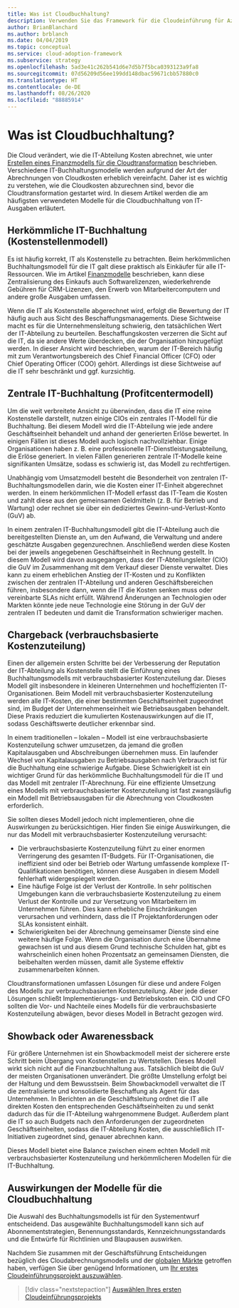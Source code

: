 ```yaml
---
title: Was ist Cloudbuchhaltung?
description: Verwenden Sie das Framework für die Cloudeinführung für Azure, um sich mit den gängigen Modellen für die Cloudbuchhaltung im IT-Bereich vertraut zu machen, bevor Sie mit Ihrer Cloudmigrationsjourney beginnen.
author: BrianBlanchard
ms.author: brblanch
ms.date: 04/04/2019
ms.topic: conceptual
ms.service: cloud-adoption-framework
ms.subservice: strategy
ms.openlocfilehash: 5ad3e41c262b541d6e7d5b7f5bca0393123a9fa8
ms.sourcegitcommit: 07d56209d56ee199dd148dbac59671cbb57880c0
ms.translationtype: HT
ms.contentlocale: de-DE
ms.lasthandoff: 08/26/2020
ms.locfileid: "88885914"
---
```

<!-- cSpell:ignore CIOs -->

# <a name="what-is-cloud-accounting"></a>Was ist Cloudbuchhaltung?

Die Cloud verändert, wie die IT-Abteilung Kosten abrechnet, wie unter [Erstellen eines Finanzmodells für die Cloudtransformation](./financial-models.md) beschrieben. Verschiedene IT-Buchhaltungsmodelle werden aufgrund der Art der Abrechnungen von Cloudkosten erheblich vereinfacht. Daher ist es wichtig zu verstehen, wie die Cloudkosten abzurechnen sind, bevor die Cloudtransformation gestartet wird. In diesem Artikel werden die am häufigsten verwendeten Modelle für die Cloudbuchhaltung von IT-Ausgaben erläutert.

## <a name="traditional-it-accounting-cost-center-model"></a>Herkömmliche IT-Buchhaltung (Kostenstellenmodell)

Es ist häufig korrekt, IT als Kostenstelle zu betrachten. Beim herkömmlichen Buchhaltungsmodell für die IT galt diese praktisch als Einkäufer für alle IT-Ressourcen. Wie im Artikel [Finanzmodelle](./financial-models.md) beschrieben, kann diese Zentralisierung des Einkaufs auch Softwarelizenzen, wiederkehrende Gebühren für CRM-Lizenzen, den Erwerb von Mitarbeitercomputern und andere große Ausgaben umfassen.

Wenn die IT als Kostenstelle abgerechnet wird, erfolgt die Bewertung der IT häufig auch aus Sicht des Beschaffungsmanagements. Diese Sichtweise macht es für die Unternehmensleitung schwierig, den tatsächlichen Wert der IT-Abteilung zu beurteilen. Beschaffungskosten verzerren die Sicht auf die IT, da sie andere Werte überdecken, die der Organisation hinzugefügt werden. In dieser Ansicht wird beschrieben, warum der IT-Bereich häufig mit zum Verantwortungsbereich des Chief Financial Officer (CFO) oder Chief Operating Officer (COO) gehört. Allerdings ist diese Sichtweise auf die IT sehr beschränkt und ggf. kurzsichtig.

## <a name="central-it-accounting-profit-center-model"></a>Zentrale IT-Buchhaltung (Profitcentermodell)

Um die weit verbreitete Ansicht zu überwinden, dass die IT eine reine Kostenstelle darstellt, nutzen einige CIOs ein zentrales IT-Modell für die Buchhaltung. Bei diesem Modell wird die IT-Abteilung wie jede andere Geschäftseinheit behandelt und anhand der generierten Erlöse bewertet. In einigen Fällen ist dieses Modell auch logisch nachvollziehbar. Einige Organisationen haben z. B. eine professionelle IT-Dienstleistungsabteilung, die Erlöse generiert. In vielen Fällen generieren zentrale IT-Modelle keine signifikanten Umsätze, sodass es schwierig ist, das Modell zu rechtfertigen.

Unabhängig vom Umsatzmodell besteht die Besonderheit von zentralen IT-Buchhaltungsmodellen darin, wie die Kosten einer IT-Einheit abgerechnet werden. In einem herkömmlichen IT-Modell erfasst das IT-Team die Kosten und zahlt diese aus den gemeinsamen Geldmitteln (z. B. für Betrieb und Wartung) oder rechnet sie über ein dediziertes Gewinn-und-Verlust-Konto (GuV) ab.

In einem zentralen IT-Buchhaltungsmodell gibt die IT-Abteilung auch die bereitgestellten Dienste an, um den Aufwand, die Verwaltung und andere geschätzte Ausgaben gegenzurechnen. Anschließend werden diese Kosten bei der jeweils angegebenen Geschäftseinheit in Rechnung gestellt. In diesem Modell wird davon ausgegangen, dass der IT-Abteilungsleiter (CIO) die GuV im Zusammenhang mit dem Verkauf dieser Dienste verwaltet. Dies kann zu einem erheblichen Anstieg der IT-Kosten und zu Konflikten zwischen der zentralen IT-Abteilung und anderen Geschäftsbereichen führen, insbesondere dann, wenn die IT die Kosten senken muss oder vereinbarte SLAs nicht erfüllt. Während Änderungen an Technologien oder Markten könnte jede neue Technologie eine Störung in der GuV der zentralen IT bedeuten und damit die Transformation schwieriger machen.

## <a name="chargeback"></a>Chargeback (verbrauchsbasierte Kostenzuteilung)

Einen der allgemein ersten Schritte bei der Verbesserung der Reputation der IT-Abteilung als Kostenstelle stellt die Einführung eines Buchhaltungsmodells mit verbrauchsbasierter Kostenzuteilung dar. Dieses Modell gilt insbesondere in kleineren Unternehmen und hocheffizienten IT-Organisationen. Beim Modell mit verbrauchsbasierter Kostenzuteilung werden alle IT-Kosten, die einer bestimmten Geschäftseinheit zugeordnet sind, im Budget der Unternehmenseinheit wie Betriebsausgaben behandelt. Diese Praxis reduziert die kumulierten Kostenauswirkungen auf die IT, sodass Geschäftswerte deutlicher erkennbar sind.

In einem traditionellen – lokalen – Modell ist eine verbrauchsbasierte Kostenzuteilung schwer umzusetzen, da jemand die großen Kapitalausgaben und Abschreibungen übernehmen muss. Ein laufender Wechsel von Kapitalausgaben zu Betriebsausgaben nach Verbrauch ist für die Buchhaltung eine schwierige Aufgabe. Diese Schwierigkeit ist ein wichtiger Grund für das herkömmliche Buchhaltungsmodell für die IT und das Modell mit zentraler IT-Abrechnung. Für eine effiziente Umsetzung eines Modells mit verbrauchsbasierter Kostenzuteilung ist fast zwangsläufig ein Modell mit Betriebsausgaben für die Abrechnung von Cloudkosten erforderlich.

Sie sollten dieses Modell jedoch nicht implementieren, ohne die Auswirkungen zu berücksichtigen. Hier finden Sie einige Auswirkungen, die nur das Modell mit verbrauchsbasierter Kostenzuteilung verursacht:

- Die verbrauchsbasierte Kostenzuteilung führt zu einer enormen Verringerung des gesamten IT-Budgets. Für IT-Organisationen, die ineffizient sind oder bei Betrieb oder Wartung umfassende komplexe IT-Qualifikationen benötigen, können diese Ausgaben in diesem Modell fehlerhaft widergespiegelt werden.
- Eine häufige Folge ist der Verlust der Kontrolle. In sehr politischen Umgebungen kann die verbrauchsbasierte Kostenzuteilung zu einem Verlust der Kontrolle und zur Versetzung von Mitarbeitern im Unternehmen führen. Dies kann erhebliche Einschränkungen verursachen und verhindern, dass die IT Projektanforderungen oder SLAs konsistent einhält.
- Schwierigkeiten bei der Abrechnung gemeinsamer Dienste sind eine weitere häufige Folge. Wenn die Organisation durch eine Übernahme gewachsen ist und aus diesem Grund technische Schulden hat, gibt es wahrscheinlich einen hohen Prozentsatz an gemeinsamen Diensten, die beibehalten werden müssen, damit alle Systeme effektiv zusammenarbeiten können.

Cloudtransformationen umfassen Lösungen für diese und andere Folgen des Modells zur verbrauchsbasierten Kostenzuteilung. Aber jede dieser Lösungen schließt Implementierungs- und Betriebskosten ein. CIO und CFO sollten die Vor- und Nachteile eines Modells für die verbrauchsbasierte Kostenzuteilung abwägen, bevor dieses Modell in Betracht gezogen wird.

## <a name="showback-or-awareness-back"></a>Showback oder Awarenessback

Für größere Unternehmen ist ein Showbackmodell meist der sicherere erste Schritt beim Übergang von Kostenstellen zu Wertstellen. Dieses Modell wirkt sich nicht auf die Finanzbuchhaltung aus. Tatsächlich bleibt die GuV der meisten Organisationen unverändert. Die größte Umstellung erfolgt bei der Haltung und dem Bewusstsein. Beim Showbackmodell verwaltet die IT die zentralisierte und konsolidierte Beschaffung als Agent für das Unternehmen. In Berichten an die Geschäftsleitung ordnet die IT alle direkten Kosten den entsprechenden Geschäftseinheiten zu und senkt dadurch das für die IT-Abteilung wahrgenommene Budget. Außerdem plant die IT so auch Budgets nach den Anforderungen der zugeordneten Geschäftseinheiten, sodass die IT-Abteilung Kosten, die ausschließlich IT-Initiativen zugeordnet sind, genauer abrechnen kann.

Dieses Modell bietet eine Balance zwischen einem echten Modell mit verbrauchsbasierter Kostenzuteilung und herkömmlicheren Modellen für die IT-Buchhaltung.

## <a name="impact-of-cloud-accounting-models"></a>Auswirkungen der Modelle für die Cloudbuchhaltung

Die Auswahl des Buchhaltungsmodells ist für den Systementwurf entscheidend. Das ausgewählte Buchhaltungsmodell kann sich auf Abonnementstrategien, Benennungsstandards, Kennzeichnungsstandards und die Entwürfe für Richtlinien und Blaupausen auswirken.

Nachdem Sie zusammen mit der Geschäftsführung Entscheidungen bezüglich des Cloudabrechnungsmodells und der [globalen Märkte](./global-markets.md) getroffen haben, verfügen Sie über genügend Informationen, um [Ihr erstes Cloudeinführungsprojekt auszuwählen](./first-adoption-project.md).

> [!div class="nextstepaction"]
> [Auswählen Ihres ersten Cloudeinführungsprojekts](./first-adoption-project.md)
